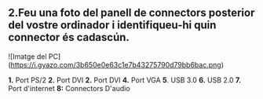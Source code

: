 ## 2.Feu una foto del panell de connectors posterior del vostre ordinador i identifiqueu-hi quin connector és cadascún.

![Imatge del PC] (https://i.gyazo.com/3b650e0e63c1e7b43275790d79bb6bac.png)

**1.** Port PS/2
**2.** Port DVI
**2.** Port DVI
**4.** Port VGA
**5**. USB 3.0
**6.** USB 2.0
**7.** Port d'internet
**8:** Connectors D'audio

 
